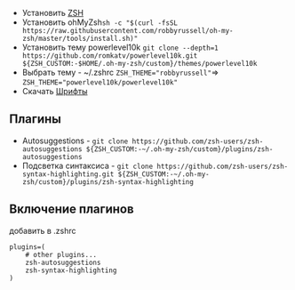 - Установить [ZSH](https://github.com/ohmyzsh/ohmyzsh/wiki/Installing-ZSH)
- Установить ohMyZsh`sh -c "$(curl -fsSL https://raw.githubusercontent.com/robbyrussell/oh-my-zsh/master/tools/install.sh)"`
- Установить тему powerlevel10k `git clone --depth=1 https://github.com/romkatv/powerlevel10k.git ${ZSH_CUSTOM:-$HOME/.oh-my-zsh/custom}/themes/powerlevel10k`
- Выбрать тему - ~/.zshrc `ZSH_THEME="robbyrussell"`=> `ZSH_THEME="powerlevel10k/powerlevel10k"` 
- Скачать [Шрифты](https://github.com/romkatv/powerlevel10k/blob/master/font.md)

## Плагины
- Autosuggestions - `git clone https://github.com/zsh-users/zsh-autosuggestions ${ZSH_CUSTOM:-~/.oh-my-zsh/custom}/plugins/zsh-autosuggestions`
- Подсветка синтаксиса - `git clone https://github.com/zsh-users/zsh-syntax-highlighting.git ${ZSH_CUSTOM:-~/.oh-my-zsh/custom}/plugins/zsh-syntax-highlighting`

## Включение плагинов
добавить в .zshrc
```
plugins=( 
    # other plugins...
    zsh-autosuggestions
    zsh-syntax-highlighting
)
```